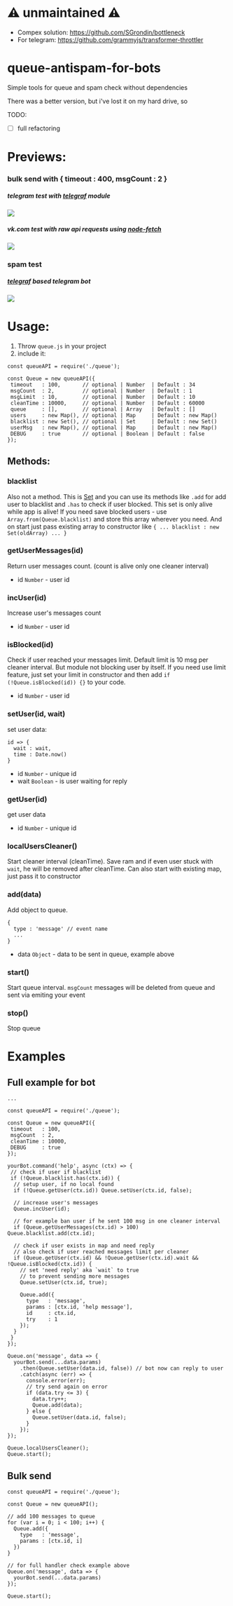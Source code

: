 # ⚠️ unmaintained ⚠️

- Compex solution: https://github.com/SGrondin/bottleneck
- For telegram: https://github.com/grammyjs/transformer-throttler

# queue-antispam-for-bots
Simple tools for queue and spam check without dependencies

There was a better version, but i've lost it on my hard drive, so

TODO:
- [ ] full refactoring

# Previews:

### bulk send with { timeout : 400, msgCount : 2 }
##### telegram test with [telegraf](https://telegraf.js.org) module
![](https://media.giphy.com/media/cnX5TzXRpxVhM14YpX/giphy.gif)

##### vk.com test with raw api requests using [node-fetch](https://www.npmjs.com/package/node-fetch)
![](https://media.giphy.com/media/SSE3H46Cu61RjJQfx0/giphy.gif)

### spam test
##### [telegraf](https://telegraf.js.org) based telegram bot
![](https://media.giphy.com/media/W4iDep0iNEq8sdjhCa/giphy.gif)

# Usage:
1. Throw `queue.js` in your project
2. include it:
```
const queueAPI = require('./queue');

const Queue = new queueAPI({
 timeout   : 100,       // optional | Number  | Default : 34
 msgCount  : 2,         // optional | Number  | Default : 1
 msgLimit  : 10,        // optional | Number  | Default : 10
 cleanTime : 10000,     // optional | Number  | Default : 60000
 queue     : [],        // optional | Array   | Default : []
 users     : new Map(), // optional | Map     | Default : new Map()
 blacklist : new Set(), // optional | Set     | Default : new Set()
 userMsg   : new Map(), // optional | Map     | Default : new Map()
 DEBUG     : true       // optional | Boolean | Default : false
});
```

## Methods:

### blacklist

Also not a method. This is [Set](https://developer.mozilla.org/ru/docs/Web/JavaScript/Reference/Global_Objects/Set) and you can use its methods like `.add` for add user to blacklist and `.has` to check if user blocked. This set is only alive while app is alive! If you need save blocked users - use `Array.from(Queue.blacklist)` and store this array wherever you need. And on start just pass existing array to constructor like `{ ... blacklist : new Set(oldArray) ... }`

### getUserMessages(id)

Return user messages count. (count is alive only one cleaner interval)

- id `Number` - user id

### incUser(id)

Increase user's messages count

- id `Number` - user id

### isBlocked(id)

Check if user reached your messages limit. Default limit is 10 msg per cleaner interval. But module not blocking user by itself. If you need use limit feature, just set your limit in constructor and then add `if (!Queue.isBlocked(id)) {}` to your code.

- id `Number` - user id

### setUser(id, wait)

set user data:
```
id => {
  wait : wait,
  time : Date.now()
}
```

- id   `Number`  - unique id
- wait `Boolean` - is user waiting for reply

### getUser(id)

get user data

- id   `Number`  - unique id

### localUsersCleaner()

Start cleaner interval (cleanTime). Save ram and if even user stuck with `wait`, he will be removed after cleanTime.
Can also start with existing map, just pass it to constructor

### add(data)

Add object to queue.

```
{
  type : 'message' // event name
  ...
}
```
- data `Object` - data to be sent in queue, example above

### start()

Start queue interval. `msgCount` messages will be deleted from queue and sent via emiting your event

### stop()

Stop queue

# Examples

## Full example for bot
```
...

const queueAPI = require('./queue');

const Queue = new queueAPI({
 timeout   : 100,
 msgCount  : 2,
 cleanTime : 10000,
 DEBUG     : true
});

yourBot.command('help', async (ctx) => {
 // check if user if blacklist
 if (!Queue.blacklist.has(ctx.id)) {
  // setup user, if no local found
  if (!Queue.getUser(ctx.id)) Queue.setUser(ctx.id, false);

  // increase user's messages
  Queue.incUser(id);

  // for example ban user if he sent 100 msg in one cleaner interval
  if (Queue.getUserMessages(ctx.id) > 100) Queue.blacklist.add(ctx.id);

  // check if user exists in map and need reply
  // also check if user reached messages limit per cleaner
  if (Queue.getUser(ctx.id) && !Queue.getUser(ctx.id).wait && !Queue.isBlocked(ctx.id)) {
    // set 'need reply' aka `wait` to true
    // to prevent sending more messages
    Queue.setUser(ctx.id, true);

    Queue.add({
      type   : 'message',
      params : [ctx.id, 'help message'],
      id     : ctx.id,
      try    : 1
    });
  }
 }
});

Queue.on('message', data => {
  yourBot.send(...data.params)
    .then(Queue.setUser(data.id, false)) // bot now can reply to user
    .catch(async (err) => {
      console.error(err);
      // try send again on error
      if (data.try <= 3) {
        data.try++;
        Queue.add(data);
      } else {
        Queue.setUser(data.id, false);
      }
    });
});

Queue.localUsersCleaner();
Queue.start();
```

## Bulk send
```
const queueAPI = require('./queue');

const Queue = new queueAPI();

// add 100 messages to queue
for (var i = 0; i < 100; i++) {
  Queue.add({
    type   : 'message',
    params : [ctx.id, i]
  })
}

// for full handler check example above
Queue.on('message', data => {
  yourBot.send(...data.params)
});

Queue.start();
```
